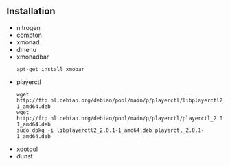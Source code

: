 
## Installation
  * nitrogen
  * compton
  * xmonad
  * dmenu
  * xmonadbar
    ```
    apt-get install xmobar
    ```
  * playerctl
    ```
    wget http://ftp.nl.debian.org/debian/pool/main/p/playerctl/libplayerctl2_2.0.1-1_amd64.deb
    wget http://ftp.nl.debian.org/debian/pool/main/p/playerctl/playerctl_2.0.1-1_amd64.deb
    sudo dpkg -i libplayerctl2_2.0.1-1_amd64.deb playerctl_2.0.1-1_amd64.deb
    ```
  * xdotool
  * dunst

